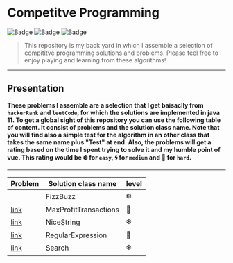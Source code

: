 # Competitve Programming

![Badge](https://img.shields.io/badge/Problems-Solving-black) ![Badge](https://img.shields.io/badge/JUnit-4.11-brightgreen) ![Badge](https://img.shields.io/badge/JDK-11-brightgreen)


> This repository is my back yard in which I assemble a selection of compititve programming solutions and problems. Please feel free to enjoy playing and learning from these algorithms!

---

## Presentation

**These problems I assemble are a selection that I get baisaclly from `hackerRank` and `leetCode`, for which the solutions are implemented in java 11. To get a global sight of this repository you can use the following table of content. It consist of problems and the solution class name. Note that you will find also a simple test for the algorithm in an other class that takes the same name plus "Test" at end. Also, the problems will get a rating based on the time I spent trying to solve it and my humble point of vue. This rating would be :snowflake: for `easy`, :cyclone: for `medium` and :ocean: for `hard`.**

---

| Problem | Solution class name | level |
| --- | --- | --- |
|  | FizzBuzz | :snowflake: |
| [link](https://leetcode.com/problems/best-time-to-buy-and-sell-stock-iii/) | MaxProfitTransactions | :ocean: |
| [link](https://leetcode.com/problems/longest-nice-substring/) | NiceString | :snowflake: |
| [link](https://leetcode.com/problems/regular-expression-matching/) | RegularExpression | :ocean: |
| [link](https://leetcode.com/problems/search-suggestions-system/) | Search | :snowflake: |
